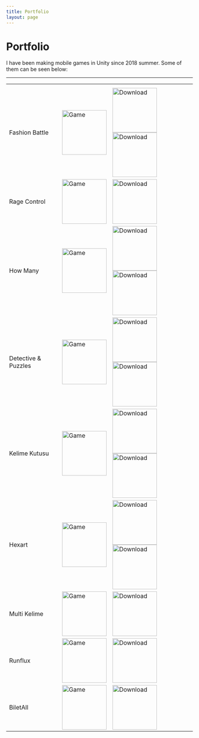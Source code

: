 ```yaml
---
title: Portfolio
layout: page
---
```


# Portfolio

I have been making mobile games in Unity since 2018 summer. Some of them can be seen below:

---

<table style="width:100%">
  <tr>
    <th>
    </th>
    <th>
    </th>
    <th>
    </th>
  </tr>


  <tr>
    <td>
      Fashion Battle
    </td>
    <td>
      <img src="../assets/images/portfolio/fashion-battle.png" alt="Game" width="120"/>
    </td>
    <td>
      <a href="https://apps.apple.com/us/app/fashion-battle-dress-to-win/id1560663843" target="_blank"><img src="../assets/images/download_ios.png" alt="Download" width="120"/></a>
      <a href="https://play.google.com/store/apps/details?id=tr.com.apps.fashion.battle" target="_blank"><img src="../assets/images/download_android.png" alt="Download" width="120"/></a>
    </td>
  </tr>


  <tr>
    <td>
      Rage Control
    </td>
    <td>
      <img src="../assets/images/portfolio/rage-control.png" alt="Game" width="120"/>
    </td>
    <td>
      <a href="https://play.google.com/store/apps/details?id=id.co.superfungames.rage.control" target="_blank"><img src="../assets/images/download_android.png" alt="Download" width="120"/></a>
    </td>
  </tr>


  <tr>
    <td>
      How Many
    </td>
    <td>
      <img src="../assets/images/portfolio/how-many.png" alt="Game" width="120"/>
    </td>
    <td>
      <a href="https://apps.apple.com/us/app/how-many-trivia-game/id1588853290" target="_blank"><img src="../assets/images/download_ios.png" alt="Download" width="120"/></a>
      <a href="https://play.google.com/store/apps/details?id=tr.com.apps.how.many" target="_blank"><img src="../assets/images/download_android.png" alt="Download" width="120"/></a>
    </td>
  </tr>


  <tr>
    <td>
    Detective & Puzzles
    </td>
    <td>
    <img src="../assets/images/portfolio/detective.png" alt="Game" width="120"/>
    </td>
    <td>
    <a href="https://apps.apple.com/tr/app/detective-puzzles-mystery/id1497671053" target="_blank"><img src="../assets/images/download_ios.png" alt="Download" width="120"/></a>
    <a href="https://play.google.com/store/apps/details?id=tr.com.apps.detective.puzzle.mystery" target="_blank"><img src="../assets/images/download_android.png" alt="Download" width="120"/></a>
    </td>
  </tr>


  <tr>
    <td>
    Kelime Kutusu
    </td>
    <td>
    <img src="../assets/images/portfolio/kelime-kutusu.png" alt="Game" width="120"/>
    </td>
    <td>
    <a href="https://itunes.apple.com/tr/app/kelimekutusu/id1464130890" target="_blank"><img src="../assets/images/download_ios.png" alt="Download" width="120"/></a>
    <a href="https://play.google.com/store/apps/details?id=tr.com.apps.kk" target="_blank"><img src="../assets/images/download_android.png" alt="Download" width="120"/></a>
    </td>
  </tr>


  <tr>
    <td>
    Hexart
    </td>
    <td>
    <img src="../assets/images/portfolio/hexart.png" alt="Game" width="120"/>
    </td>
    <td>
    <a href="https://itunes.apple.com/tr/app/hexart/id1455322595" target="_blank"><img src="../assets/images/download_ios.png" alt="Download" width="120"/></a>
    <a href="https://play.google.com/store/apps/details?id=tr.com.apps.hexart" target="_blank"><img src="../assets/images/download_android.png" alt="Download" width="120"/></a>
    </td>
  </tr>


  <tr>
    <td>
    Multi Kelime
    </td>
    <td>
    <img src="../assets/images/portfolio/multi-kelime.png" alt="Game" width="120"/>
    </td>
    <td>
    <a href="https://play.google.com/store/apps/details?id=com.bif.multikelime" target="_blank"><img src="../assets/images/download_android.png" alt="Download" width="120"/></a>
    </td>
  </tr>


  <tr>
    <td>
    Runflux
    </td>
    <td>
    <img src="../assets/images/portfolio/runflux.png" alt="Game" width="120"/>
    </td>
    <td>
    <a href="https://itunes.apple.com/us/app/runflux/id1383179327" target="_blank"><img src="../assets/images/download_ios.png" alt="Download" width="120"/></a>
    </td>
  </tr>


  <tr>
    <td>
    BiletAll
    </td>
    <td>
    <img src="../assets/images/portfolio/biletall.png" alt="Game" width="120"/>
    </td>
    <td>
    <a href="https://itunes.apple.com/tr/app//id873069066" target="_blank"><img src="../assets/images/download_ios.png" alt="Download" width="120"/></a>
    </td>
  </tr>


<!--
  <tr>
    <td>
    </td>
    <td>
    </td>
    <td>
    </td>
  </tr>
-->
</table>

<!--
<a href="" target="_blank"><img src="../assets/images/download_android.png" alt="Download" width="160"/></a>
<a href="" target="_blank"><img src="../assets/images/download_ios.png" alt="Download" width="160"/></a>
-->
